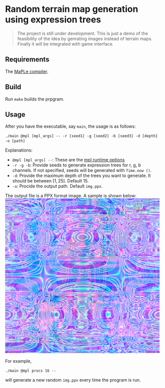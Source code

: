 # Random terrain map generation using expression trees

> The project is still under development.
> This is just a demo of the feasibility of the idea by genrating images instead of terrain maps.
> Finally it will be integrated with game interface.

## Requirements
The [MaPLe compiler](https://github.com/MPLLang/mpl).

## Build
Run `make` builds the prpgram.

## Usage
After you have the executable, say `main`, the usage is as follows:
```
./main @mpl [mpl_args] -- -r [seed1] -g [seed2] -b [seed3] -d [depth] -o [path]
```
Explanations:
- `@mpl [mpl_args] --`: These are the [mpl runtime options](https://github.com/MPLLang/mpl?tab=readme-ov-file#running-a-program)
- `-r -g -b`: Provide seeds to generate expression trees for r, g, b channels. If not specified, seeds will be generated with `Time.now ()`.
- `-d`: Provide the maximum depth of the trees you want to generate. It should be between $[1, 25]$. Default 15.
- `-o`: Procide the output path. Default `img.ppx`.

The output file is a PPX format image. A sample is shown below:
![sample](./samples/img.png)

For example,
```
./main @mpl procs 16 --
```
will generate a new random `img.ppx` every time the program is run.


